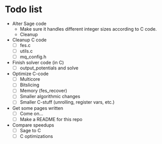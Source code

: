 # Todo list

- Alter Sage code
  - Make sure it handles different integer sizes according to C code.
  - Cleanup 
- Cleanup C code
  - [ ] fes.c
  - [ ] utils.c
  - [ ] mq_config.h
- Finish solver code (in C)
  - [ ] output_potentials and solve
- Optimize C-code
  - [ ] Multicore
  - [ ] Bitslicing
  - [ ] Memory (fes_recover)
  - [ ] Smaller algorithmic changes
  - [ ] Smaller C-stuff (unrolling, register vars, etc.)
- Get some pages written
  - [ ] Come on...
  - [ ] Make a README for this repo
- Compare speedups
  - [ ] Sage to C
  - [ ] C optimizations
